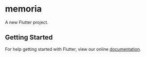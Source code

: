# memoria

A new Flutter project.

## Getting Started

For help getting started with Flutter, view our online
[documentation](https://flutter.io/).

